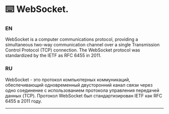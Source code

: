 ⌨️ WebSocket.
=====

### EN
WebSocket is a computer communications protocol, providing a simultaneous two-way communication channel over a single Transmission Control Protocol (TCP) connection. The WebSocket protocol was standardized by the IETF as RFC 6455 in 2011.

### RU
WebSocket - это протокол компьютерных коммуникаций, обеспечивающий одновременный двусторонний канал связи через одно соединение с использованием протокола управления передачей данных (TCP). Протокол WebSocket был стандартизирован IETF как RFC 6455 в 2011 году.

-----
